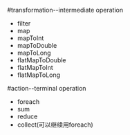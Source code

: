 #transformation--intermediate operation
  - filter
  - map
  - mapToInt
  - mapToDouble
  - mapToLong
  - flatMapToDouble
  - flatMapToInt
  - flatMapToLong

#action--terminal operation
  - foreach
  - sum
  - reduce
  - collect(可以继续用foreach)

